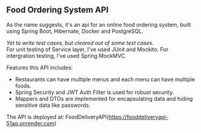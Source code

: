 ## **Food Ordering System API**
As the name suggests, it's an api for an online food ordering system, built using Spring Boot, Hibernate, Docker and PostgreSQL.

*Yet to write test cases, but cleared out of some test cases.*<br/>
For unit testing of Service layer, I've used JUnit and Mockito.
For intergration testing, I've used Spring MockMVC.

Features this API includes:
  - Restaurants can have multiple menus and each menu can have multiple foods.
  - Spring Security and JWT Auth Filter is used for robust security.
  - Mappers and DTOs are implemented for encapsulating data and hiding sensitive data like passwords.


The API is deployed at: FoodDeliveryAPI(https://fooddeliveryapi-51aq.onrender.com)
